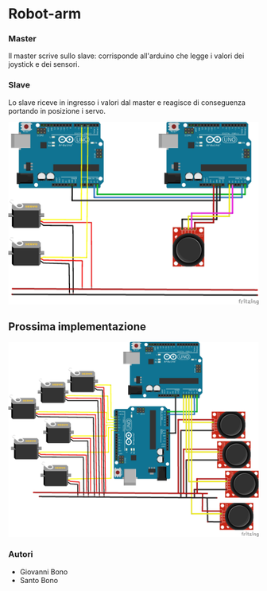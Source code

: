 # Robot-arm

### Master

Il master scrive sullo slave: corrisponde all'arduino che legge i valori dei joystick e dei sensori.

### Slave

Lo slave riceve in ingresso i valori dal master e reagisce di conseguenza portando in posizione i servo.

![image developed using Fritzing](img/schema.jpg)

## Prossima implementazione

![image developed using Fritzing](img/schema-next.jpg)

### Autori
* Giovanni Bono
* Santo Bono
